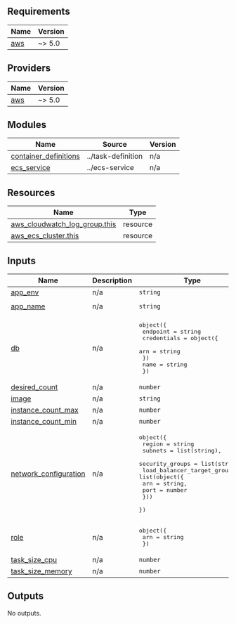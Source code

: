 <!-- BEGIN_TF_DOCS -->
## Requirements

| Name | Version |
|------|---------|
| <a name="requirement_aws"></a> [aws](#requirement\_aws) | ~> 5.0 |

## Providers

| Name | Version |
|------|---------|
| <a name="provider_aws"></a> [aws](#provider\_aws) | ~> 5.0 |

## Modules

| Name | Source | Version |
|------|--------|---------|
| <a name="module_container_definitions"></a> [container\_definitions](#module\_container\_definitions) | ../task-definition | n/a |
| <a name="module_ecs_service"></a> [ecs\_service](#module\_ecs\_service) | ../ecs-service | n/a |

## Resources

| Name | Type |
|------|------|
| [aws_cloudwatch_log_group.this](https://registry.terraform.io/providers/hashicorp/aws/latest/docs/resources/cloudwatch_log_group) | resource |
| [aws_ecs_cluster.this](https://registry.terraform.io/providers/hashicorp/aws/latest/docs/resources/ecs_cluster) | resource |

## Inputs

| Name | Description | Type | Default | Required |
|------|-------------|------|---------|:--------:|
| <a name="input_app_env"></a> [app\_env](#input\_app\_env) | n/a | `string` | n/a | yes |
| <a name="input_app_name"></a> [app\_name](#input\_app\_name) | n/a | `string` | `"service-entity"` | no |
| <a name="input_db"></a> [db](#input\_db) | n/a | <pre>object({<br>    endpoint = string<br>    credentials = object({<br>      arn = string<br>    })<br>    name = string<br>  })</pre> | n/a | yes |
| <a name="input_desired_count"></a> [desired\_count](#input\_desired\_count) | n/a | `number` | `1` | no |
| <a name="input_image"></a> [image](#input\_image) | n/a | `string` | n/a | yes |
| <a name="input_instance_count_max"></a> [instance\_count\_max](#input\_instance\_count\_max) | n/a | `number` | `8` | no |
| <a name="input_instance_count_min"></a> [instance\_count\_min](#input\_instance\_count\_min) | n/a | `number` | `1` | no |
| <a name="input_network_configuration"></a> [network\_configuration](#input\_network\_configuration) | n/a | <pre>object({<br>    region          = string<br>    subnets         = list(string),<br>    security_groups = list(string),<br>    load_balancer_target_groups = list(object({<br>      arn  = string,<br>      port = number<br>    }))<br>  })</pre> | n/a | yes |
| <a name="input_role"></a> [role](#input\_role) | n/a | <pre>object({<br>    arn = string<br>  })</pre> | n/a | yes |
| <a name="input_task_size_cpu"></a> [task\_size\_cpu](#input\_task\_size\_cpu) | n/a | `number` | `512` | no |
| <a name="input_task_size_memory"></a> [task\_size\_memory](#input\_task\_size\_memory) | n/a | `number` | `1024` | no |

## Outputs

No outputs.
<!-- END_TF_DOCS -->